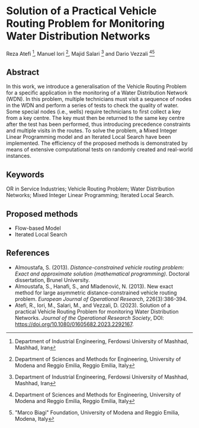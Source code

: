 # Solution of a Practical Vehicle Routing Problem for Monitoring Water Distribution Networks
Reza Atefi [^1], Manuel Iori [^2], Majid Salari [^1] and Dario Vezzali [^2][^3]

## Abstract
In this work, we introduce a generalisation of the Vehicle Routing Problem for a specific application in the monitoring of a Water Distribution Network (WDN). In this problem, multiple technicians must visit a sequence of nodes in the WDN and perform a series of tests to check the quality of water. Some special nodes (i.e., wells) require technicians to first collect a key from a key centre. The key must then be returned to the same key centre after the test has been performed, thus introducing precedence constraints and multiple visits in the routes. To solve the problem, a Mixed Integer Linear Programming model and an Iterated Local Search have been implemented. The efficiency of the proposed methods is demonstrated by means of extensive computational tests on randomly created and real-world instances.

## Keywords
OR in Service Industries; Vehicle Routing Problem; Water Distribution Networks; Mixed Integer Linear Programming; Iterated Local Search.

## Proposed methods
- Flow-based Model
- Iterated Local Search

## References
- Almoustafa, S. (2013). _Distance-constrained vehicle routing problem: Exact and approximate solution (mathematical programming)_. Doctoral dissertation, Brunel University.
- Almoustafa, S., Hanafi, S., and Mladenović, N. (2013). New exact method for large asymmetric distance-constrained vehicle routing problem. _European Journal of Operational Research_, 226(3):386-394.
- Atefi, R., Iori, M., Salari, M., and Vezzali, D. (2023). Solution of a practical Vehicle Routing Problem for monitoring Water Distribution Networks. _Journal of the Operational Research Society_, DOI: https://doi.org/10.1080/01605682.2023.2292167.

[^1]: Department of Industrial Engineering, Ferdowsi University of Mashhad, Mashhad, Iran
[^2]: Department of Sciences and Methods for Engineering, University of Modena and Reggio Emilia, Reggio Emilia, Italy
[^3]: "Marco Biagi" Foundation, University of Modena and Reggio Emilia, Modena, Italy
